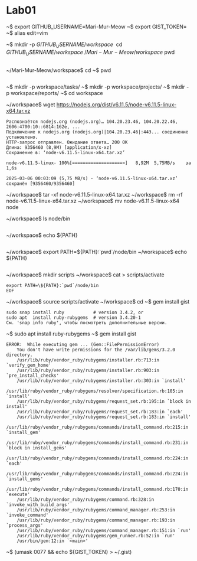# Lab01
~$ export GITHUB_USERNAME=Mari-Mur-Meow
~$ export GIST_TOKEN=
~$ alias edit=vim

~$ mkdir -p ${GITHUB_USERNAME}/workspace
~$ cd ${GITHUB_USERNAME}/workspace
~/Mari-Mur-Meow/workspace$ pwd
```/home/murka2006/Mari-Mur-Meow/workspace
```
~/Mari-Mur-Meow/workspace$ cd
~$ pwd
```/home/murka2006
```
 

~$ mkdir -p workspace/tasks/
~$ mkdir -p workspace/projects/
~$ mkdir -p workspace/reports/
~$ cd workspace

~/workspace$ wget https://nodejs.org/dist/v6.11.5/node-v6.11.5-linux-x64.tar.xz

```--2025-03-06 00:03:07--  https://nodejs.org/dist/v6.11.5/node-v6.11.5-linux-x64.tar.xz
Распознаётся nodejs.org (nodejs.org)… 104.20.23.46, 104.20.22.46, 2606:4700:10::6814:162e, ...
Подключение к nodejs.org (nodejs.org)|104.20.23.46|:443... соединение установлено.
HTTP-запрос отправлен. Ожидание ответа… 200 OK
Длина: 9356460 (8,9M) [application/x-xz]
Сохранение в: ‘node-v6.11.5-linux-x64.tar.xz’

node-v6.11.5-linux- 100%[===================>]   8,92M  5,75MB/s    за 1,6s    

2025-03-06 00:03:09 (5,75 MB/s) - ‘node-v6.11.5-linux-x64.tar.xz’ сохранён [9356460/9356460]
```
~/workspace$ tar -xf node-v6.11.5-linux-x64.tar.xz
~/workspace$ rm -rf node-v6.11.5-linux-x64.tar.xz
~/workspace$ mv node-v6.11.5-linux-x64 node

~/workspace$ ls node/bin
``` node  npm 
```
~/workspace$ echo ${PATH}
```/usr/local/sbin:/usr/local/bin:/usr/sbin:/usr/bin:/sbin:/bin:/usr/games:/usr/local/games:/snap/bin:/snap/bin
```
~/workspace$ export PATH=${PATH}:`pwd`/node/bin
~/workspace$ echo ${PATH}
```/usr/local/sbin:/usr/local/bin:/usr/sbin:/usr/bin:/sbin:/bin:/usr/games:/usr/local/games:/snap/bin:/snap/bin:/home/murka2006/workspace/node/bin
```
~/workspace$ mkdir scripts
~/workspace$ cat > scripts/activate
```<<EOF
export PATH=\${PATH}:`pwd`/node/bin
EOF
```
~/workspace$ source scripts/activate
~/workspace$ cd
~$ gem install gist
```Команда «gem» не найдена, но может быть установлена с помощью:
sudo snap install ruby           # version 3.4.2, or
sudo apt  install ruby-rubygems  # version 3.4.20-1
См. 'snap info ruby', чтобы посмотреть дополнительные версии.
```
~$ sudo apt  install ruby-rubygems
~$ gem install gist
```Fetching gist-6.0.0.gem
ERROR:  While executing gem ... (Gem::FilePermissionError)
    You don't have write permissions for the /var/lib/gems/3.2.0 directory.
	/usr/lib/ruby/vendor_ruby/rubygems/installer.rb:713:in `verify_gem_home'
	/usr/lib/ruby/vendor_ruby/rubygems/installer.rb:903:in `pre_install_checks'
	/usr/lib/ruby/vendor_ruby/rubygems/installer.rb:303:in `install'
	/usr/lib/ruby/vendor_ruby/rubygems/resolver/specification.rb:105:in `install'
	/usr/lib/ruby/vendor_ruby/rubygems/request_set.rb:195:in `block in install'
	/usr/lib/ruby/vendor_ruby/rubygems/request_set.rb:183:in `each'
	/usr/lib/ruby/vendor_ruby/rubygems/request_set.rb:183:in `install'
	/usr/lib/ruby/vendor_ruby/rubygems/commands/install_command.rb:215:in `install_gem'
	/usr/lib/ruby/vendor_ruby/rubygems/commands/install_command.rb:231:in `block in install_gems'
	/usr/lib/ruby/vendor_ruby/rubygems/commands/install_command.rb:224:in `each'
	/usr/lib/ruby/vendor_ruby/rubygems/commands/install_command.rb:224:in `install_gems'
	/usr/lib/ruby/vendor_ruby/rubygems/commands/install_command.rb:170:in `execute'
	/usr/lib/ruby/vendor_ruby/rubygems/command.rb:328:in `invoke_with_build_args'
	/usr/lib/ruby/vendor_ruby/rubygems/command_manager.rb:253:in `invoke_command'
	/usr/lib/ruby/vendor_ruby/rubygems/command_manager.rb:193:in `process_args'
	/usr/lib/ruby/vendor_ruby/rubygems/command_manager.rb:151:in `run'
	/usr/lib/ruby/vendor_ruby/rubygems/gem_runner.rb:52:in `run'
	/usr/bin/gem:12:in `<main>'
```
~$ (umask 0077 && echo ${GIST_TOKEN} > ~/.gist)
